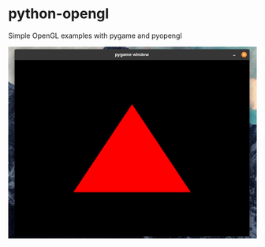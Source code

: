 # python-opengl

Simple OpenGL examples with pygame and pyopengl

![out](https://github.com/gusmendez99/python-opengl/raw/main/out.png?raw=true)

